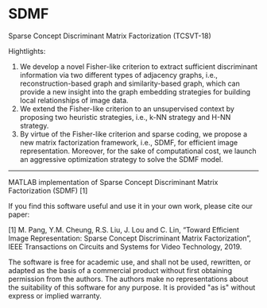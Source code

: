 # SDMF
Sparse Concept Discriminant Matrix Factorization (TCSVT-18)

Hightlights:

1. We develop a novel Fisher-like criterion to extract sufficient discriminant information via two different types of adjacency graphs, i.e., reconstruction-based graph and similarity-based graph, which can provide a new insight into the graph embedding strategies for building local relationships of image data.
2. We extend the Fisher-like criterion to an unsupervised context by proposing two heuristic strategies, i.e., k-NN strategy and H-NN strategy.
3. By virtue of the Fisher-like criterion and sparse coding, we propose a new matrix factorization framework, i.e., SDMF, for efficient image representation. Moreover, for the sake of computational cost, we launch an aggressive optimization strategy to solve the SDMF model.

------------------------------------------------------------------------------------------------------------------------------------------
MATLAB implementation of Sparse Concept Discriminant Matrix Factorization (SDMF) [1]

If you find this software useful and use it in your own work, please cite our paper:

[1] M. Pang, Y.M. Cheung, R.S. Liu, J. Lou and C. Lin, “Toward Efficient Image Representation: Sparse Concept Discriminant Matrix Factorization”, IEEE Transactions on Circuits and Systems for Video Technology, 2019.

The software is free for academic use, and shall not be used, rewritten, or adapted as the basis of a commercial product without first obtaining permission from the authors. The authors make no representations about the suitability of this software for any purpose. It is provided "as is" without express or implied warranty.


